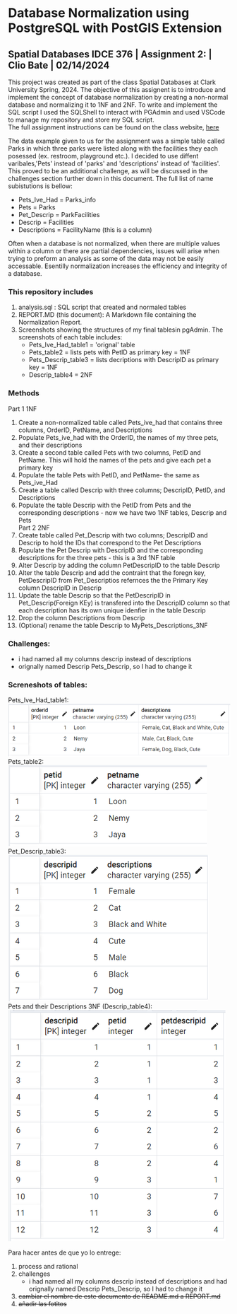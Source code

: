 # Database Normalization using PostgreSQL with PostGIS Extension 
## Spatial Databases IDCE 376 | Assignment 2: | Clio Bate | 02/14/2024

This project was created as part of the class Spatial Databases at Clark University Spring, 2024. The objective of this assignent is to introduce and implement the concept of database normalization by creating a non-normal database and normalizing it to 1NF and 2NF. To write and implement the SQL script I used the SQLShell to interact with PGAdmin and used VSCode to manage my repository and store my SQL script.     
The full assignment instructions can be found on the class website, [here](https://studyingplace.space/spatial-database/labs/A2-Database_Normalization.html)  

The data example given to us for the assignment was a simple table called Parks in which three parks were listed along with the facilities they each posessed (ex. restroom, playground etc.). I decided to use diffent varibales,'Pets' instead of 'parks' and 'descriptions' instead of 'facilities'. This proved to be an additional challenge, as will be discussed in the challenges section further down in this document. The full list of name subistutions is bellow:
- Pets_Ive_Had = Parks_info
- Pets = Parks
- Pet_Descrip = ParkFacilities
- Descrip = Facilities
- Descriptions = FacilityName (this is a column) 

Often when a database is not normalized, when there are multiple values within a column or there are partial dependencies, issues will arise when trying to preform an analysis as some of the data may not be easily accessable. Esentilly normalization increases the efficiency and integrity of a database.

### This repository includes
1. analysis.sql : SQL script that created and normaled tables
1. REPORT.MD (this document): A Markdown file containing the Normalization Report.
1. Screenshots showing the structures of my final tablesin pgAdmin. The screenshots of each table includes:  
    - Pets_Ive_Had_table1 = 'orignal' table 
    - Pets_table2 = lists pets with PetID as primary key = 1NF
    - Pets_Descrip_table3 = lists decriptions with DescripID as primary key  = 1NF
    - Descrip_table4  = 2NF


### Methods
Part 1 1NF  
1. Create a non-normalized table called Pets_ive_had that contains three columns, OrderID, PetName, and Descriptions
1. Populate Pets_ive_had with the OrderID, the names of my three pets, and their descriptions
1. Create a second table called Pets with two columns, PetID and PetName. This will hold the names of the pets and give each pet a primary key
1. Populate the table Pets with PetID, and PetName- the same as Pets_ive_Had
1. Create a table called Descrip with three columns; DescripID, PetID, and Descriptions 
1. Populate the table Descrip with the PetID from Pets and the corresponding descriptions - now we have two 1NF tables, Descrip and Pets  
Part 2 2NF    
1. Create table called Pet_Descrip with two columns; DescripID and Descrip to hold the IDs that correspond to the Pet Descriptions
1. Populate the Pet Descrip with DescripID and the corresponding descriptions for the three pets - this is a 3rd 1NF table
1. Alter Descrip by adding the column PetDescripID to the table Descrip
1. Alter the table Descrip and add the contraint that the foregn key, PetDescripID from Pet_Descriptios refernces the the Primary Key column DescripID in Descrip
1. Update the table Descrip so that the PetDescripID in Pet_Descrip(Foreign KEy) is transfered into the DescripID column so that each description has its own unique idenfier in the table Descrip
1. Drop the column Descriptions from Descrip
1. (Optional) rename the table Descrip to MyPets_Descriptions_3NF 


### Challenges:
- i had named all my columns descrip instead of descriptions  
- orignally named Descrip Pets_Descrip, so I had to change it   
  

### Screneshots of tables:
Pets_Ive_Had_table1:  
![Pets_Ive_Had Table](Pets_Ive_Had_table1.png)  
Pets_table2:  
![Pets Table](Pets_table2.png)  
Pet_Descrip_table3:  
![Pet_Descrip Table](Pet_Descrip_table3.png)  
Pets and their Descriptions 3NF (Descrip_table4):  
![Descrip Table](Descrip_table4.png)  

Para hacer antes de que yo lo entrege:
1. process and rational
2. challenges
    - i had named all my columns descrip instead of descriptions and had orignally named Descrip Pets_Descrip, so I had to change it 
3. ~~cambiar el nombre de este documento de README.md a REPORT.md~~
4. ~~añadir las fotitos~~